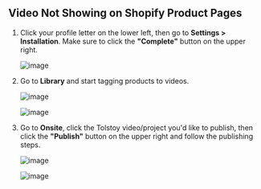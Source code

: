 ## Video Not Showing on Shopify Product Pages

1. Click your profile letter on the lower left, then go to **Settings > Installation**. Make sure to click the **"Complete"** button on the upper right.
   
   ![image](https://github.com/user-attachments/assets/6216b193-93cd-4e7b-abbe-c2f84d189a30)

2. Go to **Library** and start tagging products to videos.
   
   ![image](https://github.com/user-attachments/assets/11c6c46e-d0c0-4a31-a725-b1a0f34692e7)
   
   ![image](https://github.com/user-attachments/assets/ef8ba4cb-4fe4-4349-a9a0-86ef53a30784)

3. Go to **Onsite**, click the Tolstoy video/project you'd like to publish, then click the **"Publish"** button on the upper right and follow the publishing steps.
   
   ![image](https://github.com/user-attachments/assets/6b4ca6b1-a09b-4fc4-9985-5fb6a7a157a1)
   
   ![image](https://github.com/user-attachments/assets/8f294f62-be96-4903-bef4-35755055510d)